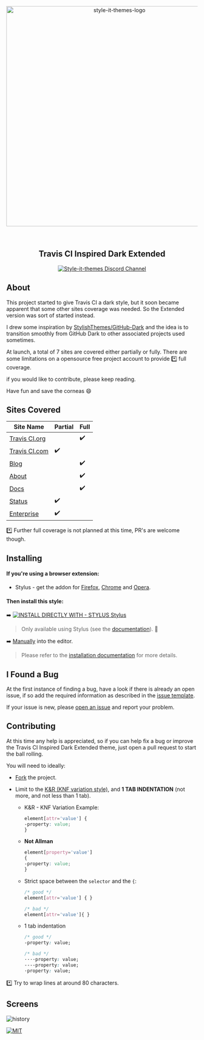<p align="center">
  <img alt="style-it-themes-logo" src="https://cdn.rawgit.com/style-it-themes/style-it-themes-logos/864bb0c047a612c2c07089901e33d33199c81ef9/style-it-themes-logo-full.svg" width="580">
</p>
<br>
<h2 align="center"><strong>Travis CI Inspired Dark Extended</strong></h2>
<p align="center">
  <a href="https://discord.gg/MhwZjV">
    <img src="https://img.shields.io/badge/style--it--themes-discord%20channel-blue.svg?style=for-the-badge" alt="Style-it-themes Discord Channel">
  </a>
</p>

## About

This project started to give Travis CI a dark style, but it soon became apparent that some other sites coverage was needed. So the Extended version was sort of started instead.

I drew some inspiration by [StylishThemes/GitHub-Dark](https://github.com/StylishThemes/GitHub-Dark) and the idea is to transition smoothly from GitHub Dark to other associated projects used sometimes.

At launch, a total of 7 sites are covered either partially or fully.
There are some limitations on a opensource free project account to provide :asterisk: full coverage.

if you would like to contribute, please keep reading.

Have fun and save the corneas :smile:

## Sites Covered

| Site Name                                      | Partial            | Full               |
| ---------------------------------------------- | ------------------ | ------------------ |
| [Travis CI.org](https://travis-ci.org)         |                    | :heavy_check_mark: |
| [Travis CI.com](https://travis-ci.com)         | :heavy_check_mark: |                    |
| [Blog](https://blog.travis-ci.com/)            |                    | :heavy_check_mark: |
| [About](https://about.travis-ci.com)           |                    | :heavy_check_mark: |
| [Docs](https://docs.travis-ci.com/)            |                    | :heavy_check_mark: |
| [Status](https://www.traviscistatus.com/)      | :heavy_check_mark: |                    |
| [Enterprise](https://enterprise.travis-ci.com) | :heavy_check_mark: |                    |

:asterisk: Further full coverage is not planned at this time, PR's are welcome though.

## Installing

#### If you're using a browser extension:
* Stylus - get the addon for [Firefox](https://addons.mozilla.org/en-US/firefox/addon/styl-us/), [Chrome](https://chrome.google.com/webstore/detail/stylus/clngdbkpkpeebahjckkjfobafhncgmne) and [Opera](https://addons.opera.com/en-gb/extensions/details/stylus/).

<!--
#### Then install this style using:
:right_arrow: [userstyles.org](https://userstyles.org/styles/160316)
-->
#### Then install this style:
:arrow_right: [![INSTALL DIRECTLY WITH - STYLUS Stylus](https://img.shields.io/badge/Install_directly_with-Stylus-21d1d0.svg?longCache=true&style=for-the-badge)](https://cdn.rawgit.com/style-it-themes/travis-ci-inspired-dark-extended/master/travis-ci-inspired-dark-extended.user.css)
  > Only available using Stylus (see the [documentation](https://github.com/openstyles/stylus/wiki/Usercss)). :tada:

:arrow_right: [Manually](https://raw.githubusercontent.com/style-it-themes/travis-ci-inspired-dark-extended/master/travis-ci-inspired-dark-extended.css) into the editor.
  > Please refer to the [installation documentation](https://github.com/style-it-themes/travis-ci-inspired-dark-extended/wiki/Install) for more details.

## I Found a Bug

At the first instance of finding a bug, have a look if there is already an open issue, if so add the required information as described in the [issue template](.github/ISSUE_TEMPLATE.md).

If your issue is new, please [open an issue](https://github.com/style-it-themes/travis-ci-inspired-dark-extended/issues/new) and report your problem.

## Contributing

At this time any help is appreciated, so if you can help fix a bug or improve the Travis CI Inspired Dark Extended theme, just open a pull request to start the ball rolling.

You will need to ideally:

* [Fork](https://github.com/style-it-themes/travis-ci-inspired-dark-extended/fork) the project.

* Limit to the [K&R (KNF variation style)](https://en.wikipedia.org/wiki/Indentation_style#Variant:_BSD_KNF), and **1 TAB INDENTATION** (not more, and not less than 1 tab).

  * K&R - KNF Variation Example:
	```css
	element[attr='value'] {
	-property: value;
	}
	```

  * **Not Allman**
	```css
	element[property='value']
	{
	-property: value;
	}
	```

  * Strict space between the `selector` and the `{`:
	```css
	/* good */
	element[attr='value'] { }

	/* bad */
	element[attr='value']{ }
	```

  * 1 tab indentation
	```css
	/* good */
	-property: value;

	/* bad */
	····property: value;
	----property: value;
	·property: value;
	```

:asterisk: Try to wrap lines at around 80 characters.

## Screens

![history](/screens/travis-ci-inspired-dark-extended.gif)

[![MIT](https://img.shields.io/badge/License-MIT-blue.svg?longCache=true&style=for-the-badge)](LICENSE)
